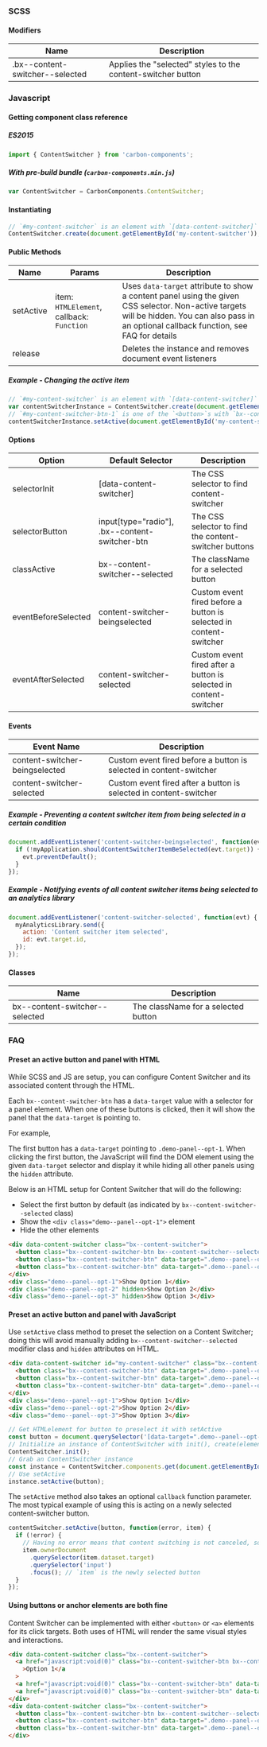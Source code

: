 ### SCSS

#### Modifiers

| Name                            | Description                                                  |
| ------------------------------- | ------------------------------------------------------------ |
| .bx--content-switcher--selected | Applies the "selected" styles to the content-switcher button |

### Javascript

#### Getting component class reference

##### ES2015

```javascript
import { ContentSwitcher } from 'carbon-components';
```

##### With pre-build bundle (`carbon-components.min.js`)

```javascript
var ContentSwitcher = CarbonComponents.ContentSwitcher;
```

#### Instantiating

```javascript
// `#my-content-switcher` is an element with `[data-content-switcher]` attribute
ContentSwitcher.create(document.getElementById('my-content-switcher'));
```

#### Public Methods

| Name      | Params                                    | Description                                                                                                                                                                                   |
| --------- | ----------------------------------------- | --------------------------------------------------------------------------------------------------------------------------------------------------------------------------------------------- |
| setActive | item: `HTMLElement`, callback: `Function` | Uses `data-target` attribute to show a content panel using the given CSS selector. Non-active targets will be hidden. You can also pass in an optional callback function, see FAQ for details |
| release   |                                           | Deletes the instance and removes document event listeners                                                                                                                                     |

##### Example - Changing the active item

```javascript
// `#my-content-switcher` is an element with `[data-content-switcher]` attribute
var contentSwitcherInstance = ContentSwitcher.create(document.getElementById('my-content-switcher'));
// `#my-content-switcher-btn-1` is one of the `<button>`s with `bx--content-switcher-btn` class
contentSwitcherInstance.setActive(document.getElementById('my-content-switcher-btn-1'));
```

#### Options

| Option              | Default Selector                               | Description                                                        |
| ------------------- | ---------------------------------------------- | ------------------------------------------------------------------ |
| selectorInit        | [data-content-switcher]                        | The CSS selector to find content-switcher                          |
| selectorButton      | input[type="radio"], .bx--content-switcher-btn | The CSS selector to find the content-switcher buttons              |
| classActive         | bx--content-switcher--selected                 | The className for a selected button                                |
| eventBeforeSelected | content-switcher-beingselected                 | Custom event fired before a button is selected in content-switcher |
| eventAfterSelected  | content-switcher-selected                      | Custom event fired after a button is selected in content-switcher  |

#### Events

| Event Name                     | Description                                                        |
| ------------------------------ | ------------------------------------------------------------------ |
| content-switcher-beingselected | Custom event fired before a button is selected in content-switcher |
| content-switcher-selected      | Custom event fired after a button is selected in content-switcher  |

##### Example - Preventing a content switcher item from being selected in a certain condition

```javascript
document.addEventListener('content-switcher-beingselected', function(evt) {
  if (!myApplication.shouldContentSwitcherItemBeSelected(evt.target)) {
    evt.preventDefault();
  }
});
```

##### Example - Notifying events of all content switcher items being selected to an analytics library

```javascript
document.addEventListener('content-switcher-selected', function(evt) {
  myAnalyticsLibrary.send({
    action: 'Content switcher item selected',
    id: evt.target.id,
  });
});
```

#### Classes

| Name                           | Description                         |
| ------------------------------ | ----------------------------------- |
| bx--content-switcher--selected | The className for a selected button |

### FAQ

#### Preset an active button and panel with HTML

While SCSS and JS are setup, you can configure Content Switcher and its associated content through the HTML.

Each `bx--content-switcher-btn` has a `data-target` value with a selector for a panel element.
When one of these buttons is clicked, then it will show the panel that the `data-target` is pointing to.

For example,

The first button has a `data-target` pointing to `.demo-panel--opt-1`.
When clicking the first button, the JavaScript will find the DOM element using the given `data-target` selector and display it while hiding all other panels using the `hidden` attribute.

Below is an HTML setup for Content Switcher that will do the following:

- Select the first button by default (as indicated by `bx--content-switcher--selected` class)
- Show the `<div class="demo--panel--opt-1">` element
- Hide the other elements

```html
<div data-content-switcher class="bx--content-switcher">
  <button class="bx--content-switcher-btn bx--content-switcher--selected" data-target=".demo--panel--opt-1">Option 1</button>
  <button class="bx--content-switcher-btn" data-target=".demo--panel--opt-2">Option 2</button>
  <button class="bx--content-switcher-btn" data-target=".demo--panel--opt-3">Option 3</button>
</div>
<div class="demo--panel--opt-1">Show Option 1</div>
<div class="demo--panel--opt-2" hidden>Show Option 2</div>
<div class="demo--panel--opt-3" hidden>Show Option 3</div>
```

#### Preset an active button and panel with JavaScript

Use `setActive` class method to preset the selection on a Content Switcher; doing this will avoid manually adding `bx--content-switcher--selected` modifier class and `hidden` attributes on HTML.

```html
<div data-content-switcher id="my-content-switcher" class="bx--content-switcher">
  <button class="bx--content-switcher-btn" data-target=".demo--panel--opt-1">Option 1</button>
  <button class="bx--content-switcher-btn" data-target=".demo--panel--opt-2">Option 2</button>
  <button class="bx--content-switcher-btn" data-target=".demo--panel--opt-3">Option 3</button>
</div>
<div class="demo--panel--opt-1">Show Option 1</div>
<div class="demo--panel--opt-2">Show Option 2</div>
<div class="demo--panel--opt-3">Show Option 3</div>
```

```js
// Get HTMLelement for button to preselect it with setActive
const button = document.querySelector('[data-target=".demo--panel--opt-2"]');
// Initialize an instance of ContentSwitcher with init(), create(element) or new ContentSwitcher(element)
ContentSwitcher.init();
// Grab an ContentSwitcher instance
const instance = ContentSwitcher.components.get(document.getElementById('my-content-switcher'));
// Use setActive
instance.setActive(button);
```

The `setActive` method also takes an optional `callback` function parameter. The most typical example of using this is acting on a newly selected content-switcher button.

```js
contentSwitcher.setActive(button, function(error, item) {
  if (!error) {
    // Having no error means that content switching is not canceled, so go on…
    item.ownerDocument
      .querySelector(item.dataset.target)
      .querySelector('input')
      .focus(); // `item` is the newly selected button
  }
});
```

#### Using buttons or anchor elements are both fine

Content Switcher can be implemented with either `<button>` or `<a>` elements for its click targets.
Both uses of HTML will render the same visual styles and interactions.

```html
<div data-content-switcher class="bx--content-switcher">
  <a href="javascript:void(0)" class="bx--content-switcher-btn bx--content-switcher--selected" data-target=".demo--panel--opt-1"
    >Option 1</a
  >
  <a href="javascript:void(0)" class="bx--content-switcher-btn" data-target=".demo--panel--opt-2">Option 2</a>
  <a href="javascript:void(0)" class="bx--content-switcher-btn" data-target=".demo--panel--opt-3">Option 3</a>
</div>
<div data-content-switcher class="bx--content-switcher">
  <button class="bx--content-switcher-btn bx--content-switcher--selected" data-target=".demo--panel--opt-1">Option 1</button>
  <button class="bx--content-switcher-btn" data-target=".demo--panel--opt-2">Option 2</button>
  <button class="bx--content-switcher-btn" data-target=".demo--panel--opt-3">Option 3</button>
</div>
```
